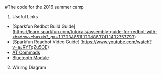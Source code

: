 #The code for the 2016 summer camp


1. Useful Links
+ [Sparkfun Redbot Build Guide] (https://learn.sparkfun.com/tutorials/assembly-guide-for-redbot-with-shadow-chassis?_ga=1.130346511.1204863741.1432757793)
+ [Sparkfun Readbot Video Guide] (https://www.youtube.com/watch?v=aJRYTqZu5OE)
+ [AT Commads](https://learn.adafruit.com/introducing-adafruit-ble-bluetooth-low-energy-friend/standard-at)
+ [Bluetooth Module](https://learn.adafruit.com/introducing-the-adafruit-bluefruit-le-uart-friend)

2. Wirirng Diagram